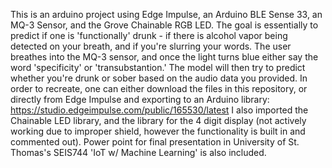 This is an arduino project using Edge Impulse, an Arduino BLE Sense 33, an MQ-3 Sensor, and the Grove Chainable RGB LED. The goal is essentially to predict if one is 'functionally' drunk - if there is alcohol vapor being detected on your breath, and if you're slurring your words. The user breathes into the MQ-3 sensor, and once the light turns blue either say the word 'specificity' or 'transubstantion.' The model will then try to predict whether you're drunk or sober based on the audio data you provided.
In order to recreate, one can either download the files in this repository, or directly from Edge Impulse and exporting to an Arduino library: https://studio.edgeimpulse.com/public/165530/latest 
I also imported the Chainable LED library, and the library for the 4 digit display (not actively working due to improper shield, however the functionality is built in and commented out). 
Power point for final presentation in University of St. Thomas's SEIS744 'IoT w/ Machine Learning' is also included.
